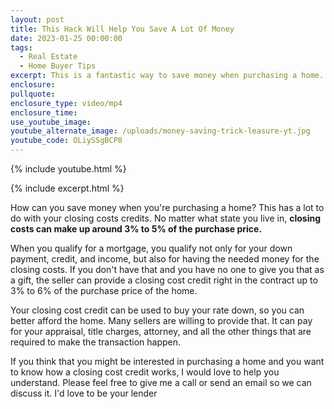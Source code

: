 ```yaml
---
layout: post
title: This Hack Will Help You Save A Lot Of Money
date: 2023-01-25 00:00:00
tags:
  - Real Estate
  - Home Buyer Tips
excerpt: This is a fantastic way to save money when purchasing a home.
enclosure:
pullquote:
enclosure_type: video/mp4
enclosure_time:
use_youtube_image:
youtube_alternate_image: /uploads/money-saving-trick-leasure-yt.jpg
youtube_code: OLiySSgBCP8
---
```

{% include youtube.html %}

{% include excerpt.html %}

How can you save money when you're purchasing a home? This has a lot to do with your closing costs credits. No matter what state you live in, **closing costs can make up around 3% to 5% of the purchase price.**

When you qualify for a mortgage, you qualify not only for your down payment, credit, and income, but also for having the needed money for the closing costs. If you don't have that and you have no one to give you that as a gift, the seller can provide a closing cost credit right in the contract up to 3% to 6% of the purchase price of the home.

Your closing cost credit can be used to buy your rate down, so you can better afford the home. Many sellers are willing to provide that. It can pay for your appraisal, title charges, attorney, and all the other things that are required to make the transaction happen.

If you think that you might be interested in purchasing a home and you want to know how a closing cost credit works, I would love to help you understand. Please feel free to give me a call or send an email so we can discuss it. I'd love to be your lender
